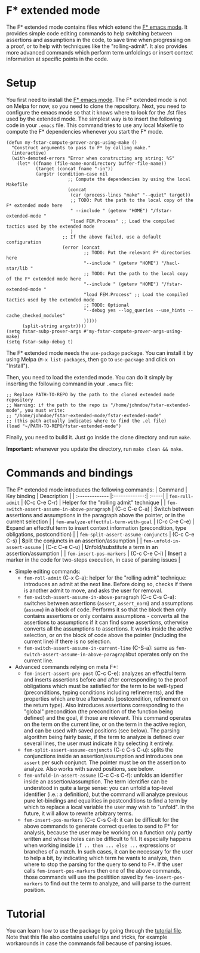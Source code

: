 # F* extended mode
The F* extended mode contains files which extend the [F* emacs mode](https://github.com/FStarLang/fstar-mode.el). It provides simple code editing commands to help switching between assertions and assumptions in the code, to save time when progressing on a proof, or to help with techniques like the "rolling-admit". It also provides more advanced commands which perform term unfoldings or insert context information at specific points in the code.

# Setup
You first need to install the [F* emacs mode](https://github.com/FStarLang/fstar-mode.el). The F* extended mode is not on Melpa for now, so you need to clone the repository. Next, you need to configure the emacs mode so that it knows where to look for the .fst files used by the extended mode. The simplest way is to insert the following code in your `.emacs` file. This command tries to use any local Makefile to compute the F* dependencies whenever you start the F* mode.

```
(defun my-fstar-compute-prover-args-using-make ()
  "Construct arguments to pass to F* by calling make."
  (interactive)
  (with-demoted-errors "Error when constructing arg string: %S"
    (let* ((fname (file-name-nondirectory buffer-file-name))
           (target (concat fname "-in"))
           (argstr (condition-case nil
                       ;; Compute the dependencies by using the local Makefile
                       (concat
                        (car (process-lines "make" "--quiet" target))
                        ;; TODO: Put the path to the local copy of the F* extended mode here
                        " --include " (getenv "HOME") "/fstar-extended-mode "
                        "load FEM.Process" ;; Load the compiled tactics used by the extended mode
                        )
                     ;; If the above failed, use a default configuration
                     (error (concat
                     	     ;; TODO: Put the relevant F* directories here
                             "--include " (getenv "HOME") "/hacl-star/lib "
                             ;; TODO: Put the path to the local copy of the F* extended mode here
                             "--include " (getenv "HOME") "/fstar-extended-mode "
                             "load FEM.Process" ;; Load the compiled tactics used by the extended mode
                             ;; TODO: Optional
                             "--debug yes --log_queries --use_hints --cache_checked_modules"
                             )))))
      (split-string argstr))))
(setq fstar-subp-prover-args #'my-fstar-compute-prover-args-using-make)
(setq fstar-subp-debug t)
```

The F* extended mode needs the `use-package` package. You can install it by using Melpa (`M-x list-packages`, then go to `use-package` and click on "Install").

Then, you need to load the extended mode. You can do it simply by inserting the following command in your `.emacs` file:

```
;; Replace PATH-TO-REPO by the path to the cloned extended mode repository
;; Warning: if the path to the repo is "/home/johndoe/fstar-extended-mode", you must write:
;; "/home/johndoe/fstar-extended-mode/fstar-extended-mode"
;; (this path actually indicates where to find the .el file)
(load "~/PATH-TO-REPO/fstar-extended-mode")
```

Finally, you need to build it. Just go inside the clone directory and run `make`.

**Important:** whenever you update the directory, run `make clean && make`.

# Commands and bindings
The F* extended mode introduces the following commands:
| Command       | Key binding           | Description  |
| :------------- |:-------------:| :-----|
| `fem-roll-admit` | (C-c C-e C-r) | Helper for the "**r**olling admit" technique |
| `fem-switch-assert-assume-in-above-paragraph` | (C-c C-e C-a) | Switch between **a**ssertions and **a**ssumptions in the paragraph above the pointer, or in the current selection |
| `fem-analyze-effectful-term-with-goal` | (C-c C-e C-e) | **E**xpand an effectful term to insert context information (precondition, type obligations, postcondition) |
| `fem-split-assert-assume-conjuncts` | (C-c C-e C-s) | **S**plit the conjuncts in an assertion/assumption |
| `fem-unfold-in-assert-assume` | (C-c C-e C-u) | **U**nfold/substitute a term in an assertion/assumption |
| `fem-insert-pos-markers` | (C-c C-e C-i) | **I**nsert a marker in the code for two-steps execution, in case of parsing issues |

* Simple editing commands:
	* `fem-roll-admit` (C-x C-a): helper for the "rolling admit" technique: introduces an admit at the next line. Before doing so, checks if there is another admit to move, and asks the user for removal.
	* `fem-switch-assert-assume-in-above-paragraph` (C-c C-s C-a): switches between assertions (`assert`, `assert_norm`) and assumptions (`assume`) in a block of code. Performs it so that the block then only contains assertions or only contains assumptions - converts all the assertions to assumptions if it can find some assertions, otherwise converts all the assumptions to assertions. It works inside the active selection, or on the block of code above the pointer (including the current line) if there is no selection.
	* `fem-switch-assert-assume-in-current-line` (C-S-a): same as `fem-switch-assert-assume-in-above-paragraph`but operates only on the current line.
* Advanced commands relying on meta F*:
	* `fem-insert-assert-pre-post` (C-c C-e): analyzes an effectful term and inserts assertions before and after corresponding to the proof obligations which must be satisfied for the term to be well-typed (preconditions, typing conditions including refinements), and the properties which are true afterwards (postcondition, refinement on the return type). Also introduces assertions corresponding to the "global" precondition (the precondition of the function being defined) and the goal, if those are relevant. This command operates on the term on the current line, or on the term in the active region, and can be used with saved positions (see below). The parsing algorithm being fairly basic, if the term to analyze is defined over several lines, the user must indicate it by selecting it entirely.
	* `fem-split-assert-assume-conjuncts` (C-c C-s C-u): splits the conjunctions inside an assertion/assumption and introduces one `assert` per such conjunct. The pointer must be on the assertion to analyze. Also works with saved positions, see below.
	* `fem-unfold-in-assert-assume` (C-c C-s C-f): unfolds an identifier inside an assertion/assumption. The term identifier can be understood in quite a large sense: you can unfold a top-level identifier (i.e.: a definition), but the command will analyze previous pure let-bindings and equalities in postconditions to find a term by which to replace a local variable the user may wish to "unfold". In the future, it will allow to rewrite arbitrary terms.
	* `fem-insert-pos-markers` (C-c C-s C-i): it can be difficult for the above commands to generate correct queries to send to F* for analysis, because the user may be working on a function only partly written and whose holes can be difficult to fill. It especially happens when working inside `if .. then ... else ...` expressions or branches of a match.  In such cases, it can be necessary for the user to help a bit, by indicating which term he wants to analyze, then where to stop the parsing for the query to send to F*. If the user calls `fem-insert-pos-markers` then one of the above commands, those commands will use the positition saved by `fem-insert-pos-markers` to find out the term to analyze, and will parse to the current position.

# Tutorial
You can learn how to use the package by going through the [tutorial file](./FEM.Tutorial.fst).
Note that this file also contains useful tips and tricks, for example workarounds in case the commands fail because of parsing issues.

